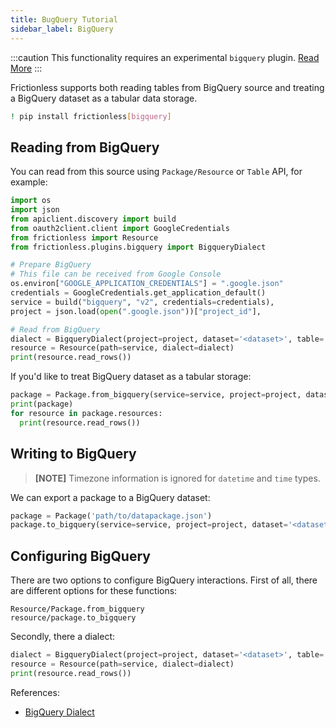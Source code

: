 ```yaml
---
title: BugQuery Tutorial
sidebar_label: BigQuery
---
```


:::caution
This functionality requires an experimental `bigquery` plugin. [Read More](../references/plugins-reference.md)
:::

Frictionless supports both reading tables from BigQuery source and treating a BigQuery dataset as a tabular data storage.

```bash
! pip install frictionless[bigquery]
```


## Reading from BigQuery

You can read from this source using `Package/Resource` or `Table` API, for example:

```python
import os
import json
from apiclient.discovery import build
from oauth2client.client import GoogleCredentials
from frictionless import Resource
from frictionless.plugins.bigquery import BigqueryDialect

# Prepare BigQuery
# This file can be received from Google Console
os.environ["GOOGLE_APPLICATION_CREDENTIALS"] = ".google.json"
credentials = GoogleCredentials.get_application_default()
service = build("bigquery", "v2", credentials=credentials),
project = json.load(open(".google.json"))["project_id"],

# Read from BigQuery
dialect = BigqueryDialect(project=project, dataset='<dataset>', table='<table>'
resource = Resource(path=service, dialect=dialect)
print(resource.read_rows())
```


If you'd like to treat BigQuery dataset as a tabular storage:

```python
package = Package.from_bigquery(service=service, project=project, dataset='<dataset>')
print(package)
for resource in package.resources:
  print(resource.read_rows())
```


## Writing to BigQuery

> **[NOTE]** Timezone information is ignored for `datetime` and `time` types.

We can export a package to a BigQuery dataset:

```python
package = Package('path/to/datapackage.json')
package.to_bigquery(service=service, project=project, dataset='<dataset>')
```


## Configuring BigQuery

There are two options to configure BigQuery interactions. First of all, there are different options for these functions:

```
Resource/Package.from_bigquery
resource/package.to_bigquery
```


Secondly, there a dialect:

```python
dialect = BigqueryDialect(project=project, dataset='<dataset>', table='<table>'
resource = Resource(path=service, dialect=dialect)
print(resource.read_rows())
```


References:
- [BigQuery Dialect](https://frictionlessdata.io/tooling/python/formats-reference/#bigquery)
